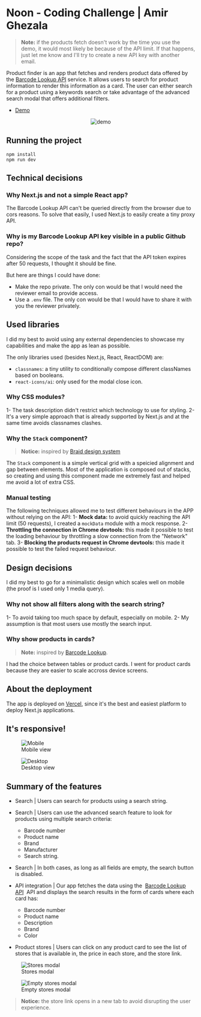 # Noon - Coding Challenge | Amir Ghezala

> **Note:** if the products fetch doesn't work by the time you use the demo, it would most likely be because of the API limit. If that happens, just let me know and I'll try to create a new API key with another email.

Product finder is an app that fetches and renders product data offered by the [Barcode Lookup API](https://www.barcodelookup.com/api) service. It allows users to search for product information to render this information as a card. The user can either search for a product using a keywords search or take advantage of the advanced search modal that offers additional filters.

- [Demo](https://noon-task.vercel.app/)

<p align="center">
<img alt="demo" src="https://res.cloudinary.com/dorcersy5/image/upload/c_scale,q_100,h_400/v1613161233/demo_nedfin.gif" />
</p>

## Running the project

```
npm install
npm run dev
```

## Technical decisions

### Why Next.js and not a simple React app?

The Barcode Lookup API can't be queried directly from the browser due to cors reasons. To solve that easily, I used Next.js to easily create a tiny proxy API.

### Why is my Barcode Lookup API key visible in a public Github repo?

Considering the scope of the task and the fact that the API token expires after 50 requests, I thought it should be fine.

But here are things I could have done:

- Make the repo private. The only con would be that I would need the reviewer email to provide access.
- Use a `.env` file. The only con would be that I would have to share it with you the reviewer privately.

## Used libraries

I did my best to avoid using any external dependencies to showcase my capabilities and make the app as lean as possible.

The only libraries used (besides Next.js, React, ReactDOM) are:

- `classnames`: a tiny utility to conditionally compose different classNames based on booleans.
- `react-icons/ai`: only used for the modal close icon.

### Why CSS modules?

1- The task description didn't restrict which technology to use for styling.
2- It's a very simple approach that is already supported by Next.js and at the same time avoids classnames clashes.

### Why the `Stack` component?

> **Notice:** inspired by [Braid design system](https://seek-oss.github.io/braid-design-system/components/Stack/)

The `Stack` component is a simple vertical grid with a speicied alignment and gap between elements.
Most of the application is composed out of stacks, so creating and using this component made me extremely fast and helped me avoid a lot of extra CSS.

### Manual testing

The following techniques allowed me to test different behaviours in the APP without relying on the API:
1- **Mock data:** to avoid quickly reaching the API limit (50 requests), I created a `mockData` module with a mock response.
2- **Throttling the connection in Chrome devtools:** this made it possible to test the loading behaviour by throttling a slow connection from the "Network" tab.
3- **Blocking the products request in Chrome devtools:** this made it possible to test the failed request behaviour.

## Design decisions

I did my best to go for a minimalistic design which scales well on mobile (the proof is I used only 1 media query).

### Why not show all filters along with the search string?

1- To avoid taking too much space by default, especially on mobile.
2- My assumption is that most users use mostly the search input.

### Why show products in cards?

> **Note:** inspired by [Barcode Lookup](https://www.barcodelookup.com/).

I had the choice between tables or product cards. I went for product cards because they are easier to scale accross device screens.

## About the deployment

The app is deployed on [Vercel](https://vercel.com/), since it's the best and easiest platform to deploy Next.js applications.

## It's responsive!

<figure>
    <img alt="Mobile" src="https://res.cloudinary.com/dorcersy5/image/upload/v1613161754/noon-mobile_wnydzf.png">
    <figcaption>Mobile view</figcaption>
</figure>

<figure>
    <img alt="Desktop" src="https://res.cloudinary.com/dorcersy5/image/upload/v1613161756/noon-desktop_zbukvx.png">
    <figcaption>Desktop view</figcaption>
</figure>

## Summary of the features

- Search | Users can search for products using a search string.
- Search | Users can use the advanced search feature to look for products using multiple search criteria:
  - Barcode number
  - Product name
  - Brand
  - Manufacturer
  - Search string.
- Search | In both cases, as long as all fields are empty, the search button is disabled.

- API integration | Our app fetches the data using the  [Barcode Lookup API](https://www.barcodelookup.com/api)  API and displays the search results in the form of cards where each card has:

  - Barcode number
  - Product name
  - Description
  - Brand
  - Color

- Product stores | Users can click on any product card to see the list of stores that is available in, the price in each store, and the store link.

<figure>
    <img alt="Stores modal" src="https://res.cloudinary.com/dorcersy5/image/upload/v1613159988/Stores%20modal.png">
    <figcaption>Stores modal</figcaption>
</figure>

<figure>
    <img alt="Empty stores modal" src="https://res.cloudinary.com/dorcersy5/image/upload/v1613160089/Untitled.png_ewbthc.png">
    <figcaption>Empty stores modal</figcaption>
</figure>

> **Notice:** the store link opens in a new tab to avoid disrupting the user experience.
